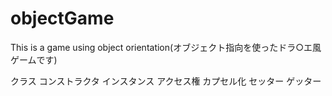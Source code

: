 # objectGame
This is a game using object orientation(オブジェクト指向を使ったドラ○エ風ゲームです)

クラス
コンストラクタ
インスタンス
アクセス権
カプセル化
セッター
ゲッター
